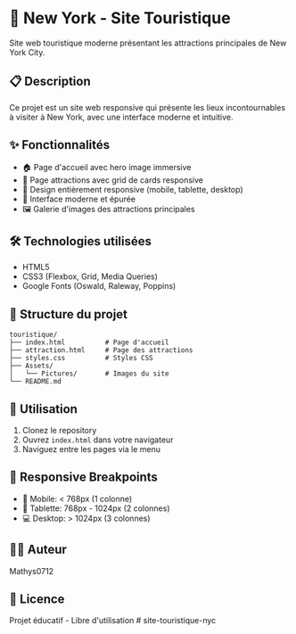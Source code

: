 # 🗽 New York - Site Touristique

Site web touristique moderne présentant les attractions principales de New York City.

## 📋 Description

Ce projet est un site web responsive qui présente les lieux incontournables à visiter à New York, avec une interface moderne et intuitive.

## ✨ Fonctionnalités

- 🏠 Page d'accueil avec hero image immersive
- 🎯 Page attractions avec grid de cards responsive
- 📱 Design entièrement responsive (mobile, tablette, desktop)
- 🎨 Interface moderne et épurée
- 🖼️ Galerie d'images des attractions principales

## 🛠️ Technologies utilisées

- HTML5
- CSS3 (Flexbox, Grid, Media Queries)
- Google Fonts (Oswald, Raleway, Poppins)

## 📂 Structure du projet

```
touristique/
├── index.html          # Page d'accueil
├── attraction.html     # Page des attractions
├── styles.css          # Styles CSS
├── Assets/
│   └── Pictures/       # Images du site
└── README.md
```

## 🚀 Utilisation

1. Clonez le repository
2. Ouvrez `index.html` dans votre navigateur
3. Naviguez entre les pages via le menu

## 📱 Responsive Breakpoints

- 📱 Mobile: < 768px (1 colonne)
- 📲 Tablette: 768px - 1024px (2 colonnes)
- 💻 Desktop: > 1024px (3 colonnes)

## 👨‍💻 Auteur

Mathys0712

## 📄 Licence

Projet éducatif - Libre d'utilisation
#   s i t e - t o u r i s t i q u e - n y c  
 